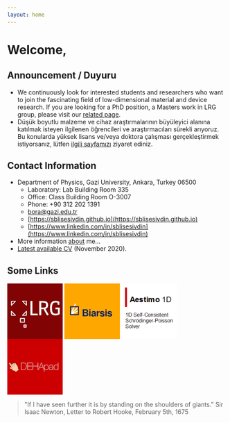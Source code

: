 ```yaml
---
layout: home
---
```

# Welcome,

## Announcement / Duyuru
* We continuously look for interested students and researchers who want to join the fascinating field of low-dimensional material and device research. If you are looking for a PhD position, a Masters work in LRG group, please visit our [related page](https://www.lrgresearch.org/vacancies).
* Düşük boyutlu malzeme ve cihaz araştırmalarının büyüleyici alanına katılmak isteyen ilgilenen öğrencileri ve araştırmacıları sürekli arıyoruz. Bu konularda yüksek lisans ve/veya doktora çalışması gerçekleştirmek istiyorsanız, lütfen [ilgili sayfamızı](https://www.lrgresearch.org/vacancies) ziyaret ediniz.

## Contact Information

* Department of Physics, Gazi University, Ankara, Turkey 06500
  * Laboratory: Lab Building Room 335
  * Office: Class Building Room O-3007
  * Phone: +90 312 202 1391
  * bora@gazi.edu.tr
  * [https://sblisesivdin.github.io](https://sblisesivdin.github.io)
  * [https://www.linkedin.com/in/sblisesivdin](https://www.linkedin.com/in/sblisesivdin)
* More information [about](about.md) me...
* [Latest available CV](files/SBLisesivdin-DetailedCV-November2020.pdf) (November 2020).

## Some Links

<a href="http://www.lrgresearch.org"><img align="center" src="files/lrg.png"></a> 
<a href="https://www.biarsis.com"><img align="center" src="files/biarsis.png"></a> 
<a href="http://www.aestimosolver.org"><img align="center" src="files/aestimo.png"></a> 
<a href="http://sblisesivdin.github.io/dehapad"><img align="center" src="files/dehapad.png"></a>

> "If I have seen further it is by standing on the shoulders of giants." Sir Isaac Newton, Letter to Robert Hooke, February 5th, 1675
